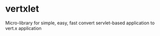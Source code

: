 # vertxlet
Micro-library for simple, easy, fast convert servlet-based application to vert.x application
